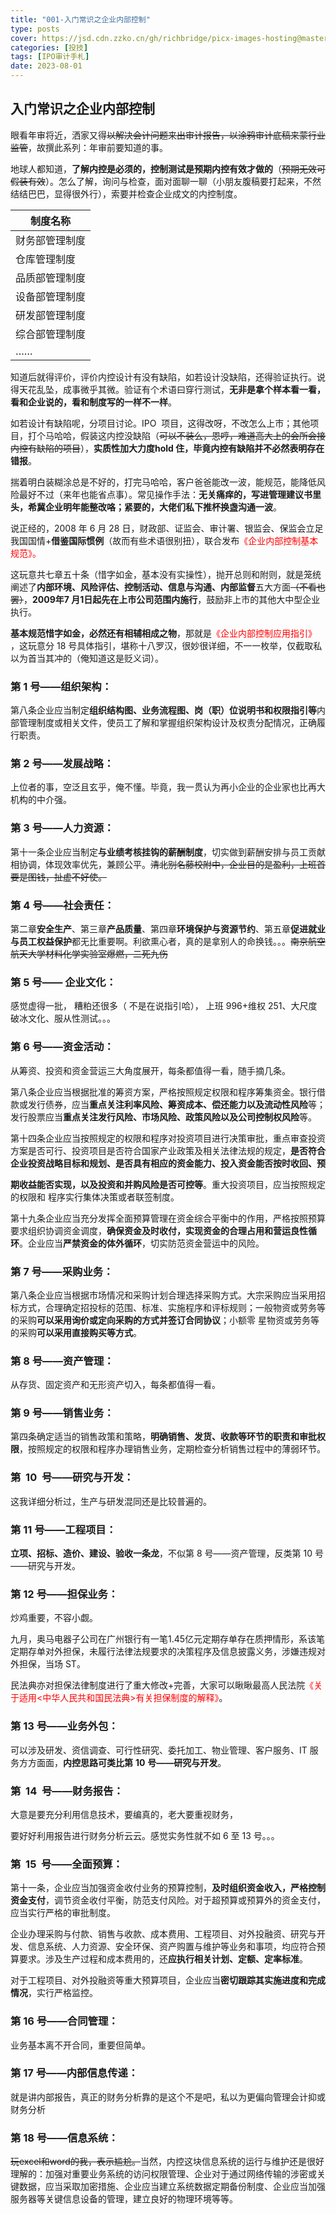 ```yaml
---
title: "001-入门常识之企业内部控制"
type: posts
cover: https://jsd.cdn.zzko.cn/gh/richbridge/picx-images-hosting@master/thumbnail/CPA-审计.jpg
categories: [投技]
tags: [IPO审计手札]
date: 2023-08-01
---
```

## 入门常识之企业内部控制

眼看年审将近，洒家又得~~以解决会计问题来出审计报告，以涂鸦审计底稿来蒙行业监管~~，故撰此系列：年审前要知道的事。

地球人都知道，**了解内控是必须的，控制测试是预期内控有效才做的**（~~预期无效可假装有效~~）。怎么了解，询问与检查，面对面聊一聊（小朋友腹稿要打起来，不然结结巴巴，显得很外行），索要并检查企业成文的内控制度。

|制度名称|
|---|
|财务部管理制度|
|仓库管理制度|
|品质部管理制度|
|设备部管理制度|
|研发部管理制度|
|综合部管理制度|
|……|

知道后就得评价，评价内控设计有没有缺陷，如若设计没缺陷，还得验证执行。说
得天花乱坠，成事微乎其微。验证有个术语曰穿行测试，**无非是拿个样本看一看，看和企业说的，看和制度写的一样不一样**。

如若设计有缺陷呢，分项目讨论。IPO  项目，这得改呀，不改怎么上市；其他项目，打个马哈哈，假装这内控没缺陷（~~可以不装么，恩哼，难道高大上的会所会接内控有缺陷的项目~~），**实质性加大力度hold 住，毕竟内控有缺陷并不必然表明存在错报**。

揣着明白装糊涂总是不好的，打完马哈哈，客户爸爸能改一波，能规范，能降低风险最好不过（来年也能省点事）。常见操作手法：**无关痛痒的，写进管理建议书里头，希冀企业明年能整改咯；紧要的，大佬们私下推杯换盏沟通一波**。

说正经的，2008 年 6 月 28 日，财政部、证监会、审计署、银监会、保监会立足我国国情+**借鉴国际惯例**（故而有些术语很别扭），联合发布<font color=red>《企业内部控制基本规范》。</font>




这玩意共七章五十条（惜字如金，基本没有实操性），抛开总则和附则，就是笼统阐述了**内部环境、风险评估、控制活动、信息与沟通、内部监督**五大方面~~（不看也罢）~~，**2009年7 月1日起先在上市公司范围内施行**，鼓励非上市的其他大中型企业执行。

**基本规范惜字如金，必然还有相辅相成之物**，那就是<font color=red>《企业内部控制应用指引》</font> ，这玩意分 18 号具体指引，堪称十八罗汉，很妙很详细，不一一枚举，仅截取私以为首当其冲的（俺知道这是贬义词）。

### 第 1 号——组织架构：

第八条企业应当制定**组织结构图、业务流程图、岗（职）位说明书和权限指引等**内部管理制度或相关文件，使员工了解和掌握组织架构设计及权责分配情况，正确履行职责。

###  第 2 号——发展战略：

上位者的事，空泛且玄乎，俺不懂。毕竟，我一贯认为再小企业的企业家也比再大机构的中介强。

### 第 3 号——人力资源：

第十一条企业应当制定**与业绩考核挂钩的薪酬制度**，切实做到薪酬安排与员工贡献相协调，体现效率优先，兼顾公平。~~清北别名藤校附中，企业目的是盈利，上班首要是图钱，扯虚不好使。~~

### 第 4 号——社会责任：

第二章**安全生产**、第三章**产品质量**、第四章**环境保护与资源节约**、第五章**促进就业与员工权益保护**都无比重要啊。利欲熏心者，真的是拿别人的命换钱。。。~~南京航空航天大学材料化学实验室爆燃，二死九伤~~

### 第 5 号—— 企业文化：

感觉虚得一批， 糟粕还很多（ 不是在说指引哈）， 上班 996+维权 251、大尺度破冰文化、服从性测试。。。

### 第 6 号——资金活动：

从筹资、投资和资金营运三大角度展开，每条都值得一看，随手摘几条。

第八条企业应当根据批准的筹资方案，严格按照规定权限和程序筹集资金。银行借款或发行债券，应当**重点关注利率风险、筹资成本、偿还能力以及流动性风险**等；发行股票应当**重点关注发行风险、市场风险、政策风险以及公司控制权风险**等。

第十四条企业应当按照规定的权限和程序对投资项目进行决策审批，重点审查投资方案是否可行、投资项目是否符合国家产业政策及相关法律法规的规定，**是否符合企业投资战略目标和规划、是否具有相应的资金能力、投入资金能否按时收回、预**

**期收益能否实现，以及投资和并购风险是否可控等**。重大投资项目，应当按照规定的权限和 程序实行集体决策或者联签制度。

第十九条企业应当充分发挥全面预算管理在资金综合平衡中的作用，严格按照预算 要求组织协调资金调度，**确保资金及时收付，实现资金的合理占用和营运良性循环**。企业应当**严禁资金的体外循环**，切实防范资金营运中的风险。

### 第 7 号——采购业务：

第八条企业应当根据市场情况和采购计划合理选择采购方式。大宗采购应当采用招标方式，合理确定招投标的范围、标准、实施程序和评标规则；一般物资或劳务等的采购**可以采用询价或定向采购的方式并签订合同协议**；小额零 星物资或劳务等的采购**可以采用直接购买等方式**。

### 第 8 号——资产管理：

从存货、固定资产和无形资产切入，每条都值得一看。

### 第 9 号——销售业务：

第四条确定适当的销售政策和策略，**明确销售、发货、收款等环节的职责和审批权限**，按照规定的权限和程序办理销售业务，定期检查分析销售过程中的薄弱环节。

### 第  10  号——研究与开发：

这我详细分析过，生产与研发混同还是比较普遍的。

### 第 11 号——工程项目：

**立项、招标、造价、建设、验收一条龙**，不似第 8 号——资产管理，反类第 10 号——研究与开发。

### 第 12 号——担保业务：

炒鸡重要，不容小觑。

九月，奥马电器子公司在广州银行有一笔1.45亿元定期存单存在质押情形，系该笔定期存单对外担保，未履行法律法规要求的决策程序及信息披露义务，涉嫌违规对外担保，当场 ST。

民法典亦对担保法律制度进行了重大修改+完善，大家可以瞅瞅最高人民法院<font color=red>《关于适用<中华人民共和国民法典>有关担保制度的解释》</font>。

### 第 13 号——业务外包：

可以涉及研发、资信调查、可行性研究、委托加工、物业管理、客户服务、IT 服务方方面面，**内控思路可类比第** **10** **号——研究与开发**。

### 第  14  号——财务报告：

大意是要充分利用信息技术，要编真的，老大要重视财务，

要好好利用报告进行财务分析云云。感觉实务性就不如 6 至 13 号。。。

### 第  15  号——全面预算：

第十一条，企业应当加强资金收付业务的预算控制，**及时组织资金收入，严格控制资金支付**，调节资金收付平衡，防范支付风险。对于超预算或预算外的资金支付，应当实行严格的审批制度。

企业办理采购与付款、销售与收款、成本费用、工程项目、对外投融资、研究与开发、信息系统、人力资源、安全环保、资产购置与维护等业务和事项，均应符合预算要求。涉及生产过程和成本费用的，还**应执行相关计划、定额、定率标准**。

对于工程项目、对外投融资等重大预算项目，企业应当**密切跟踪其实施进度和完成情况**，实行严格监控。

### 第 16 号——合同管理：

业务基本离不开合同，重要但简单。

### 第 17 号——内部信息传递：

就是讲内部报告，真正的财务分析靠的是这个不是吧，私以为更偏向管理会计抑或财务分析

### 第 18 号——信息系统：

~~玩excel和word的我，表示尴尬。~~当然，内控这块信息系统的运行与维护还是很好理解的：加强对重要业务系统的访问权限管理、企业对于通过网络传输的涉密或关键数据，应当采取加密措施、企业应当建立系统数据定期备份制度、企业应当加强服务器等关键信息设备的管理，建立良好的物理环境等等。